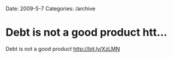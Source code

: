 Date: 2009-5-7
Categories: /archive

# Debt is not a good product htt...

Debt is not a good product <a href="http://bit.ly/XzLMN" rel="nofollow">http://bit.ly/XzLMN</a>
